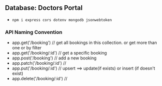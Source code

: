 ## Database: Doctors Portal

- `npm i express cors dotenv mongodb jsonwebtoken`

### API Naming Convention

- app.get('/booking') // get all bookings in this collection. or get more than one or by filter
- app.get('/booking/:id') // get a specific booking
- app.post('/booking') // add a new booking
- app.patch('/booking/:id') //
- app.put('/booking/:id') // upsert ==> update(if exists) or insert (if doesn't exist)
- app.delete('/booking/:id') //
